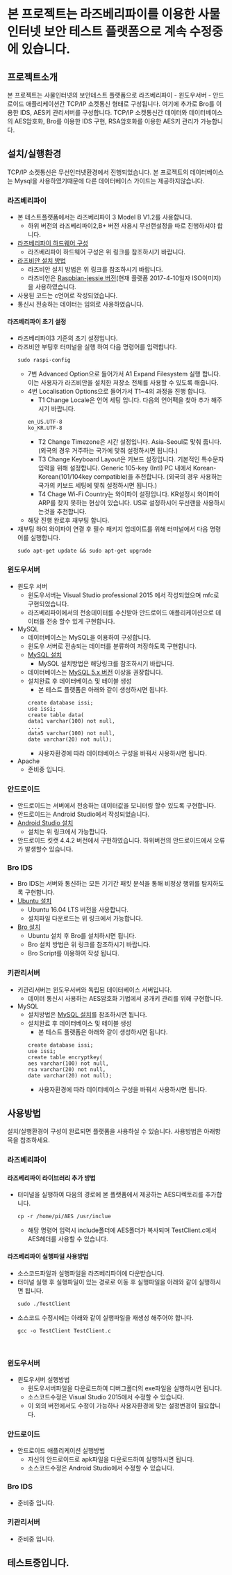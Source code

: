 
# 본 프로젝트는 라즈베리파이를 이용한 사물인터넷 보안 테스트 플랫폼으로 계속 수정중에 있습니다.


## 프로젝트소개 
본 프로젝트는 사물인터넷의 보안테스트 플랫폼으로 라즈베리파이 - 윈도우서버 - 안드로이드 애플리케이션간 TCP/IP 소켓통신 형태로 구성됩니다.
여기에 추가로 Bro를 이용한 IDS, AES키 관리서버를 구성합니다.
TCP/IP 소켓통신간 데이터와 데이터베이스의 AES암호화, Bro를 이용한 IDS 구현, RSA암호화를 이용한 AES키 관리가 가능합니다.

## 설치/실행환경 
TCP/IP 소켓통신은 무선인터넷환경에서 진행되었습니다.
본 프로젝트의 데이터베이스는 Mysql을 사용하였기때문에 다른 데이터베이스 가이드는 제공하지않습니다.
### 라즈베리파이 
* 본 테스트플랫폼에서는 라즈베리파이 3  Model B V1.2를 사용합니다.
	* 하위 버전의 라즈베리파이2,B+ 버전 사용시 무선랜설정을 따로 진행하셔야 합니다.
* [라즈베리파이 하드웨어 구성](https://www.raspberrypi.org/learning/hardware-guide/equipment/)
  * 라즈베리파이 하드웨어 구성은 위 링크를 참조하시기 바랍니다.
* [라즈비안 설치 방법](https://www.raspberrypi.org/learning/software-guide/quickstart/)
  * 라즈비안 설치 방법은 위 링크를 참조하시기 바랍니다.
  * 라즈비안은 [Raspbian-jessie 버전](https://www.raspberrypi.org/downloads/raspbian/)(현재 플랫폼 2017-4-10일자 ISO이미지)을 사용하였습니다.
* 사용된 코드는 c언어로 작성되었습니다.
* 통신시 전송하는 데이터는 임의로 사용하였습니다.

#### 라즈베리파이 초기 설정
* 라즈베리파이3 기준의 초기 설정입니다.
* 라즈비안 부팅후 터미널을 실행 하여 다음 명령어를 입력합니다. 
	```  
	sudo raspi-config
	```  
	* 7번 Advanced Option으로 들어가서 A1 Expand Filesystem 실행 합니다. 이는 사용자가 라즈비안을 설치한 저장소 전체를 사용할 수 있도록 해줍니다. 
	* 4번 Localisation Options으로 들어가서 T1~4의 과정을 진행 합니다.
		* T1 Change Locale은 언어 세팅 입니다. 다음의 언어팩을 찾아 추가 해주시기 바랍니다.
		```
		en_US.UTF-8  
		ko_KR.UTF-8
		```
		* T2 Change Timezone은 시간 설정입니다. Asia-Seoul로 맟춰 줍니다.(외국의 경우 거주하는 국가에 맟춰 설정하시면 됩니다.)
		* T3 Change Keyboard Layout은 키보드 설정입니다. 기본적인 특수문자 입력을 위해 설정합니다. Generic 105-key (Intl) PC 내에서 Korean-Korean(101/104key compatible)을 추천합니다. (외국의 경우 사용하는 국가의 키보드 세팅에 맟춰 설정하시면 됩니다.)
		* T4 Chage Wi-Fi Country는 와이파이 설정입니다. KR설정시 와이파이 ARP를 찾지 못하는 현상이 있습니다. US로 설정하시어 무선랜을 사용하시는것을 추천합니다. 
	* 해당 진행 완료후 재부팅 합니다.
* 재부팅 하여 와이파이 연결 후 필수 패키지 업데이트를 위해 터미널에서 다음 명령어를 실행합니다. 
	```
	sudo apt-get update && sudo apt-get upgrade
	```


### 윈도우서버 
* 윈도우 서버
  * 윈도우서버는 Visual Studio professional 2015 에서 작성되었으며 mfc로 구현되었습니다.
  * 라즈베리파이에서의 전송데이터를 수신받아 안드로이드 애플리케이션으로 데이터를 전송 할수 있게 구현합니다.    
* MySQL
  * 데이터베이스는 MySQL을 이용하여 구성합니다.
  * 윈도우 서버로 전송되는 데이터를 분류하여 저장하도록 구현합니다.
  * [MySQL 설치](https://dev.mysql.com/doc/refman/5.7/en/installing.html) 
	  *	MySQL 설치방법은 해당링크를 참조하시기 바랍니다. 
  * 데이터베이스는 [MySQL 5.x 버전](https://dev.mysql.com/downloads/mysql/) 이상을 권장합니다. 
  * 설치완료 후 데이터베이스 및 테이블 생성
	  *  본 테스트 플랫폼은 아래와 같이 생성하시면 됩니다.
      ```
      create database issi;
      use issi;  
      create table data(  
      data1 varchar(100) not null,   
      ....
      data5 varchar(100) not null,
      date varchar(20) not null);
      ```
    * 사용자환경에 따라 데이터베이스 구성을 바꿔서 사용하시면 됩니다. 
* Apache
  * 준비중 입니다.

### 안드로이드 
* 안드로이드는 서버에서 전송하는 데이터값을 모니터링 할수 있도록 구현합니다.
* 안드로이드는 Android Studio에서 작성되었습니다.
* [Android Studio 설치](https://developer.android.com/studio/index.html)
  * 설치는 위 링크에서 가능합니다.
* 안드로이드 킷캣 4.4.2 버전에서 구현하였습니다. 하위버전의 안드로이드에서 오류가 발생할수 있습니다. 


### Bro IDS 
* Bro IDS는 서버와 통신하는 모든 기기간 패킷 분석을 통해 비정상 행위를 탐지하도록 구현합니다.
* [Ubuntu 설치](https://www.ubuntu.com/download/desktop)
  * Ubuntu 16.04 LTS 버전을 사용합니다.
  * 설치파일 다운로드는 위 링크에서 가능합니다.
* [Bro 설치](https://www.bro.org/sphinx/install/install.html)
  * Ubuntu 설치 후 Bro를 설치하시면 됩니다.
  * Bro 설치 방법은 위 링크를 참조하시기 바랍니다.
  * Bro Script를 이용하여 작성 됩니다.
  
 
### 키관리서버 
* 키관리서버는 윈도우서버와 독립된 데이터베이스 서버입니다.
	* 데이터 통신시 사용하는  AES암호화 기법에서 공개키 관리를 위해 구현합니다.
* MySQL
  * 설치방법은 [MySQL 설치](https://dev.mysql.com/doc/refman/5.7/en/installing.html)를 참조하시면 됩니다.
  * 설치완료 후 데이터베이스 및 테이블 생성
    * 본 테스트 플랫폼은 아래와 같이 생성하시면 됩니다.
     ```
     create database issi;
	 use issi;
	 create table encryptkey(
	 aes varchar(100) not null,
	 rsa varchar(20) not null,
	 date varchar(20) not null);
     ```
    * 사용자환경에 따라 데이터베이스 구성을 바꿔서 사용하시면 됩니다.

## 사용방법
설치/실행환경이 구성이 완료되면 플랫폼을 사용하실 수 있습니다.
사용방법은 아래항목을 참조하세요.

### 라즈베리파이
#### 라즈베리파이 라이브러리 추가 방법
 * 터미널을 실행하여 다음의 경로에 본 플랫폼에서 제공하는 AES디렉토리를 추가합니다. 
 	```
	cp -r /home/pi/AES /usr/inclue
	```
	* 해당 명령어 입력시 include폴더에 AES폴더가 복사되며 TestClient.c에서 AES헤더를 사용할 수 있습니다.

#### 라즈베리파이 실행파일 사용방법
  * 소스코드파일과 실행파일을 라즈베리파이에 다운받습니다.
  * 터미널 실행 후 실행파일이 있는 경로로 이동 후 실행파일을 아래와 같이 실행하시면 됩니다.
    ```
    sudo ./TestClient
    ```
  * 소스코드 수정시에는 아래와 같이 실행파일을 재생성 해주어야 합니다.
    ```
    gcc -o TestClient TestClient.c
    ```
  
### 윈도우서버
* 윈도우서버 실행방법
  * 윈도우서버파일을 다운로드하여 디버그폴더의 exe파일을 실행하시면 됩니다.
  * 소스코드수정은 Visual Studio 2015에서 수정할 수 있습니다.
  * 이 외의 버전에서도 수정이 가능하나 사용자환경에 맞는 설정변경이 필요합니다.
  
### 안드로이드
* 안드로이드 애플리케이션 실행방법
  * 자신의 안드로이드로 apk파일을 다운로드하여 실행하시면 됩니다. 
  * 소스코드수정은 Android Studio에서 수정할 수 있습니다.
  
### Bro IDS
* 준비중 입니다.

### 키관리서버
* 준비중 입니다.

테스트중입니다.
-------
